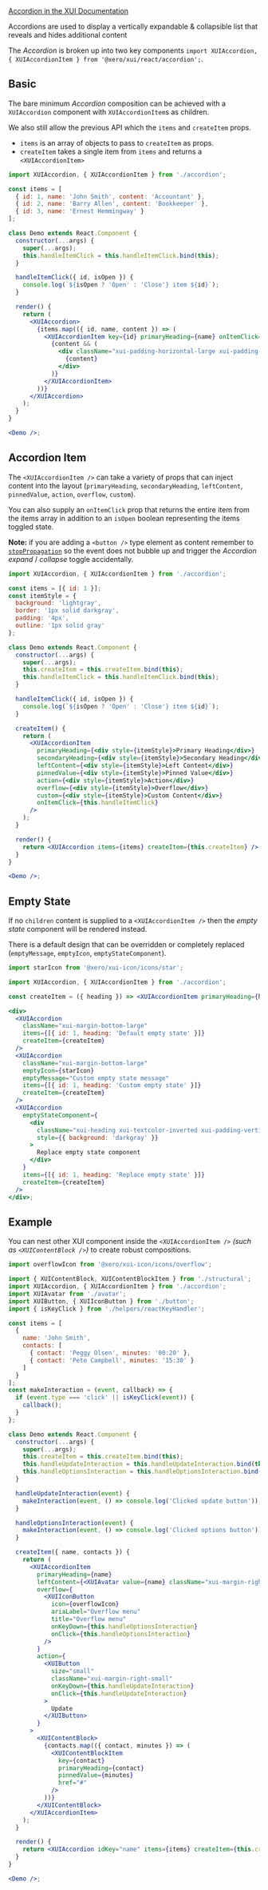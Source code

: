<div class="xui-margin-vertical">
    <a href="../section-compounds-displayingdata-accordion.html" isDocLink>Accordion in the XUI Documentation</a>
</div>

Accordions are used to display a vertically expandable & collapsible list that reveals and hides additional content

The _Accordion_ is broken up into two key components `import XUIAccordion, { XUIAccordionItem } from '@xero/xui/react/accordion';`.

## Basic

The bare minimum _Accordion_ composition can be achieved with a `XUIAccordion` component with `XUIAccordionItem`s as children.

We also still allow the previous API which the `items` and `createItem` props.

- `items` is an array of objects to pass to `createItem` as props.
- `createItem` takes a single item from `items` and returns a `<XUIAccordionItem>`

```jsx harmony
import XUIAccordion, { XUIAccordionItem } from './accordion';

const items = [
  { id: 1, name: 'John Smith', content: 'Accountant' },
  { id: 2, name: 'Barry Allen', content: 'Bookkeeper' },
  { id: 3, name: 'Ernest Hemmingway' }
];

class Demo extends React.Component {
  constructor(...args) {
    super(...args);
    this.handleItemClick = this.handleItemClick.bind(this);
  }

  handleItemClick({ id, isOpen }) {
    console.log(`${isOpen ? 'Open' : 'Close'} item ${id}`);
  }

  render() {
    return (
      <XUIAccordion>
        {items.map(({ id, name, content }) => (
          <XUIAccordionItem key={id} primaryHeading={name} onItemClick={this.handleItemClick}>
            {content && (
              <div className="xui-padding-horizontal-large xui-padding-vertical-4xlarge">
                {content}
              </div>
            )}
          </XUIAccordionItem>
        ))}
      </XUIAccordion>
    );
  }
}

<Demo />;
```

## Accordion Item

The `<XUIAccordionItem />` can take a variety of props that can inject content into the layout (`primaryHeading`, `secondaryHeading`, `leftContent`, `pinnedValue`, `action`, `overflow`, `custom`).

You can also supply an `onItemClick` prop that returns the entire item from the items array in addition to an `isOpen` boolean representing the items toggled state.

**Note:** if you are adding a `<button />` type element as content remember to [`stopPropagation`](https://developer.mozilla.org/en-US/docs/Web/API/Event/stopPropagation) so the event does not bubble up and trigger the _Accordion_ _expand_ / _collapse_ toggle accidentally.

```jsx harmony
import XUIAccordion, { XUIAccordionItem } from './accordion';

const items = [{ id: 1 }];
const itemStyle = {
  background: 'lightgray',
  border: '1px solid darkgray',
  padding: '4px',
  outline: '1px solid gray'
};

class Demo extends React.Component {
  constructor(...args) {
    super(...args);
    this.createItem = this.createItem.bind(this);
    this.handleItemClick = this.handleItemClick.bind(this);
  }

  handleItemClick({ id, isOpen }) {
    console.log(`${isOpen ? 'Open' : 'Close'} item ${id}`);
  }

  createItem() {
    return (
      <XUIAccordionItem
        primaryHeading={<div style={itemStyle}>Primary Heading</div>}
        secondaryHeading={<div style={itemStyle}>Secondary Heading</div>}
        leftContent={<div style={itemStyle}>Left Content</div>}
        pinnedValue={<div style={itemStyle}>Pinned Value</div>}
        action={<div style={itemStyle}>Action</div>}
        overflow={<div style={itemStyle}>Overflow</div>}
        custom={<div style={itemStyle}>Custom Content</div>}
        onItemClick={this.handleItemClick}
      />
    );
  }

  render() {
    return <XUIAccordion items={items} createItem={this.createItem} />;
  }
}

<Demo />;
```

## Empty State

If no `children` content is supplied to a `<XUIAccordionItem />` then the _empty state_ component will be rendered instead.

There is a default design that can be overridden or completely replaced (`emptyMessage`, `emptyIcon`, `emptyStateComponent`).

```jsx harmony
import starIcon from '@xero/xui-icon/icons/star';

import XUIAccordion, { XUIAccordionItem } from './accordion';

const createItem = ({ heading }) => <XUIAccordionItem primaryHeading={heading} />;

<div>
  <XUIAccordion
    className="xui-margin-bottom-large"
    items={[{ id: 1, heading: 'Default empty state' }]}
    createItem={createItem}
  />
  <XUIAccordion
    className="xui-margin-bottom-large"
    emptyIcon={starIcon}
    emptyMessage="Custom empty state message"
    items={[{ id: 1, heading: 'Custom empty state' }]}
    createItem={createItem}
  />
  <XUIAccordion
    emptyStateComponent={
      <div
        className="xui-heading xui-textcolor-inverted xui-padding-vertical-large xui-text-align-center"
        style={{ background: 'darkgray' }}
      >
        Replace empty state component
      </div>
    }
    items={[{ id: 1, heading: 'Replace empty state' }]}
    createItem={createItem}
  />
</div>;
```

## Example

You can nest other XUI component inside the `<XUIAccordionItem />` _(such as `<XUIContentBlock />`)_ to create robust compositions.

```jsx harmony
import overflowIcon from '@xero/xui-icon/icons/overflow';

import { XUIContentBlock, XUIContentBlockItem } from './structural';
import XUIAccordion, { XUIAccordionItem } from './accordion';
import XUIAvatar from './avatar';
import XUIButton, { XUIIconButton } from './button';
import { isKeyClick } from './helpers/reactKeyHandler';

const items = [
  {
    name: 'John Smith',
    contacts: [
      { contact: 'Peggy Olsen', minutes: '00:20' },
      { contact: 'Pete Campbell', minutes: '15:30' }
    ]
  }
];
const makeInteraction = (event, callback) => {
  if (event.type === 'click' || isKeyClick(event)) {
    callback();
  }
};

class Demo extends React.Component {
  constructor(...args) {
    super(...args);
    this.createItem = this.createItem.bind(this);
    this.handleUpdateInteraction = this.handleUpdateInteraction.bind(this);
    this.handleOptionsInteraction = this.handleOptionsInteraction.bind(this);
  }

  handleUpdateInteraction(event) {
    makeInteraction(event, () => console.log('Clicked update button'));
  }

  handleOptionsInteraction(event) {
    makeInteraction(event, () => console.log('Clicked options button'));
  }

  createItem({ name, contacts }) {
    return (
      <XUIAccordionItem
        primaryHeading={name}
        leftContent={<XUIAvatar value={name} className="xui-margin-right" />}
        overflow={
          <XUIIconButton
            icon={overflowIcon}
            ariaLabel="Overflow menu"
            title="Overflow menu"
            onKeyDown={this.handleOptionsInteraction}
            onClick={this.handleOptionsInteraction}
          />
        }
        action={
          <XUIButton
            size="small"
            className="xui-margin-right-small"
            onKeyDown={this.handleUpdateInteraction}
            onClick={this.handleUpdateInteraction}
          >
            Update
          </XUIButton>
        }
      >
        <XUIContentBlock>
          {contacts.map(({ contact, minutes }) => (
            <XUIContentBlockItem
              key={contact}
              primaryHeading={contact}
              pinnedValue={minutes}
              href="#"
            />
          ))}
        </XUIContentBlock>
      </XUIAccordionItem>
    );
  }

  render() {
    return <XUIAccordion idKey="name" items={items} createItem={this.createItem} />;
  }
}

<Demo />;
```
